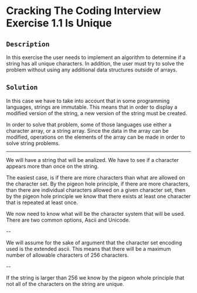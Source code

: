 # Cracking The Coding Interview Exercise 1.1 Is Unique

## `Description`
In this exercise the user needs to implement an algorithm to determine if a string has all unique characters. In addition, the user must try to solve the problem without using any additional data structures outside of arrays. 

## `Solution`
In this case we have to take into account that in some programming languages, strings are immutable. 
This means that in order to display a modified version of the string, a new version of the string must be created. 

In order to solve that problem, some of those languages use either a character array, or a string array. Since the data in the array can be modified, operations on the elements of the array can be made in order to solve string problems. 

---

We will have a string that will be analized. 
We have to see if a character appears more than once on the string. 

The easiest case, is if there are more characters than what are allowed on the 
character set. By the pigeon hole principle, if there are more characters, 
than there are individual characters allowed on a given character set, 
then by the pigeon hole principle we know that there exists at least one character 
that is repeated at least once. 

We now need to know what will be the character system that will be used. There are two 
common options, Ascii and Unicode.

--

We will assume for the sake of argument that the character set encoding used is the extended ascii.
This means that there will be a maximum number of allowable characters of 256 characters. 

--

If the string is larger than 256 we know by the pigeon whole principle that not all of the characters on the string are unique. 